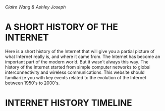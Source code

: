 ###### Claire Wang & Ashley Joseph

# **A SHORT HISTORY OF THE INTERNET**

Here is a short history of the Internet that will give you a partial picture of what Internet really is, and where it came from. The Internet has become an important part of the modern world. But it wasn’t always this way. The history of the Internet started from simple computer networks to global interconnectivity and wireless communications. This website should familiarize you with key events related to the evolution of the Internet between 1950's to 2000's.





# **INTERNET HISTORY TIMELINE**


